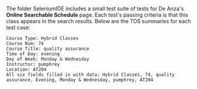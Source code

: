 The folder SeleniumIDE includes a small test suite of tests for De Anza's **Online Searchable Schedule** page. Each test's passing criteria is that this class appears in the search results. Below are the TDS summaries for each test case:

    Course Type: Hybrid Classes
    Course Num: 74
    Course Title: quality assurance
    Time of Day: evening
    Day of Week: Monday & Wednesday
    Instructor: pumphrey
    Location: AT204
    All six fields filled in with data: Hybrid Classes, 74, quality assurance, Evening, Monday & Wednesday, pumphrey, AT204
